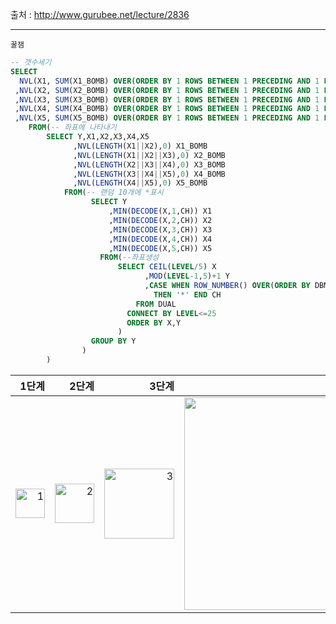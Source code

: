 출처 : http://www.gurubee.net/lecture/2836

----

```
꿀잼
```

```SQL
-- 갯수세기
SELECT 
  NVL(X1, SUM(X1_BOMB) OVER(ORDER BY 1 ROWS BETWEEN 1 PRECEDING AND 1 FOLLOWING)) ANW_1
 ,NVL(X2, SUM(X2_BOMB) OVER(ORDER BY 1 ROWS BETWEEN 1 PRECEDING AND 1 FOLLOWING)) ANW_2
 ,NVL(X3, SUM(X3_BOMB) OVER(ORDER BY 1 ROWS BETWEEN 1 PRECEDING AND 1 FOLLOWING)) ANW_3
 ,NVL(X4, SUM(X4_BOMB) OVER(ORDER BY 1 ROWS BETWEEN 1 PRECEDING AND 1 FOLLOWING)) ANW_4
 ,NVL(X5, SUM(X5_BOMB) OVER(ORDER BY 1 ROWS BETWEEN 1 PRECEDING AND 1 FOLLOWING)) ANW_5
    FROM(-- 좌표에 나타내기 
        SELECT Y,X1,X2,X3,X4,X5
              ,NVL(LENGTH(X1||X2),0) X1_BOMB
              ,NVL(LENGTH(X1||X2||X3),0) X2_BOMB
              ,NVL(LENGTH(X2||X3||X4),0) X3_BOMB
              ,NVL(LENGTH(X3||X4||X5),0) X4_BOMB
              ,NVL(LENGTH(X4||X5),0) X5_BOMB
            FROM(-- 랜덤 10개에 *표시
                  SELECT Y
                      ,MIN(DECODE(X,1,CH)) X1
                      ,MIN(DECODE(X,2,CH)) X2
                      ,MIN(DECODE(X,3,CH)) X3
                      ,MIN(DECODE(X,4,CH)) X4
                      ,MIN(DECODE(X,5,CH)) X5
                    FROM(--좌표생성
                        SELECT CEIL(LEVEL/5) X 
                              ,MOD(LEVEL-1,5)+1 Y
                              ,CASE WHEN ROW_NUMBER() OVER(ORDER BY DBMS_RANDOM.RANDOM())<=10
                                THEN '*' END CH
                            FROM DUAL
                          CONNECT BY LEVEL<=25
                          ORDER BY X,Y
                        )
                  GROUP BY Y
                )
        )
```

|1단계|2단계|3단계|4단계|5단계|
|---:|---:|---:|---:|---:|
|<img width="47" alt="1" src="https://user-images.githubusercontent.com/34879309/85977286-4f8ee380-ba17-11ea-8db7-54fec2065cb7.PNG">|<img width="63" alt="2" src="https://user-images.githubusercontent.com/34879309/85977421-8cf37100-ba17-11ea-9552-eab7d0f8c7d0.PNG">|<img width="112" alt="3" src="https://user-images.githubusercontent.com/34879309/85977424-8e249e00-ba17-11ea-8448-3e6400171d3e.PNG">|<img width="340" alt="4" src="https://user-images.githubusercontent.com/34879309/85977427-8f55cb00-ba17-11ea-811d-87cdf3181960.PNG">|<img width="199" alt="5" src="https://user-images.githubusercontent.com/34879309/85977429-9086f800-ba17-11ea-881f-24ceddb884c1.PNG">|
